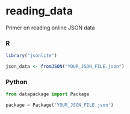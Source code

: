 # reading_data
Primer on reading online JSON data


### R
```R
library("jsonlite")

json_data <- fromJSON("YOUR_JSON_FILE.json")
```


### Python
```Python
from datapackage import Package

package = Package('YOUR_JSON_FILE.json')
```

